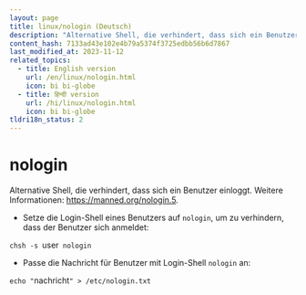 ```yaml
---
layout: page
title: linux/nologin (Deutsch)
description: "Alternative Shell, die verhindert, dass sich ein Benutzer einloggt."
content_hash: 7133ad43e102e4b79a5374f3725edbb56b6d7867
last_modified_at: 2023-11-12
related_topics:
  - title: English version
    url: /en/linux/nologin.html
    icon: bi bi-globe
  - title: हिन्दी version
    url: /hi/linux/nologin.html
    icon: bi bi-globe
tldri18n_status: 2
---
```

# nologin

Alternative Shell, die verhindert, dass sich ein Benutzer einloggt.
Weitere Informationen: <https://manned.org/nologin.5>.

- Setze die Login-Shell eines Benutzers auf `nologin`, um zu verhindern, dass der Benutzer sich anmeldet:

`chsh -s `<span class="tldr-var badge badge-pill bg-dark-lm bg-white-dm text-white-lm text-dark-dm font-weight-bold">user</span>` nologin`

- Passe die Nachricht für Benutzer mit Login-Shell `nologin` an:

`echo "`<span class="tldr-var badge badge-pill bg-dark-lm bg-white-dm text-white-lm text-dark-dm font-weight-bold">nachricht</span>`" > /etc/nologin.txt`
